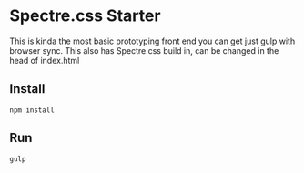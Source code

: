 # Spectre.css Starter
This is kinda the most basic prototyping front end you can get just gulp with browser sync.
This also has Spectre.css build in, can be changed in the head of index.html

## Install

`npm install`

## Run

`gulp`
